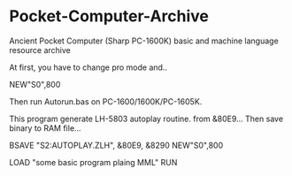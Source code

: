 # Pocket-Computer-Archive
Ancient Pocket Computer (Sharp PC-1600K) basic and machine language resource archive

At first, you have to change pro mode and..

NEW"S0",800

Then run Autorun.bas on PC-1600/1600K/PC-1605K.

This program generate LH-5803 autoplay routine. from &80E9...
Then save binary to RAM file...

BSAVE "S2:AUTOPLAY.ZLH", &80E9, &8290
NEW"S0",800

LOAD "some basic program plaing MML"
RUN
